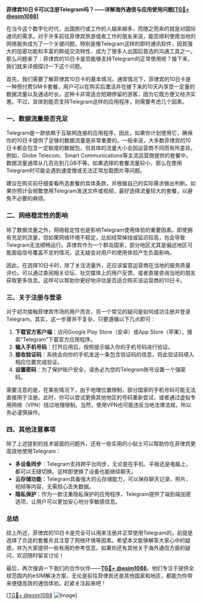 **菲律宾10日卡可以注册Telegram吗？——详解海外通信与应用使用问题[[TG💪+ @esim1088](https://t.me/s/esim1088)]**

在当今这个数字化时代，出国旅行或工作的人越来越多，而随之而来的就是对国际通讯的需求。对于许多前往菲律宾旅游或者工作的朋友来说，能否顺利使用当地的网络服务成为了一个关键问题。特别是像Telegram这样的即时通讯软件，因其强大的加密功能和丰富的群组交流特性，成为了很多人出国后首选的沟通工具之一。那么问题来了：菲律宾的10日卡是否能够支持Telegram的正常使用呢？接下来，我们就来详细探讨一下这个问题。

首先，我们需要了解菲律宾10日卡的基本情况。通常情况下，菲律宾的10日卡是一种预付费SIM卡套餐，用户可以在购买后激活并在接下来的10天内享受一定量的数据流量以及通话时长。这种卡非常适合短期停留的游客，因为它既方便又经济实惠。不过，具体到能否支持Telegram这样的应用程序，则需要考虑几个因素。

### **一、数据流量是否充足**

Telegram是一款依赖于互联网连接的应用程序，因此，如果你计划使用它，确保你的10日卡提供了足够的数据流量是非常重要的。一般来说，大多数菲律宾的10日卡都会包含一定额度的数据包，但具体的流量大小会因运营商不同而有所差异。例如，Globe Telecom、Smart Communications等主流运营商提供的套餐中，数据流量通常从几百兆到几GB不等。如果选择的套餐流量较小，那么在使用Telegram时可能会遇到速度慢或无法正常加载图片等问题。

建议在购买前仔细查看所选套餐的具体条款，并根据自己的实际需求做出判断。如果你预计会频繁使用Telegram发送文件或视频，最好选择流量较大的套餐，以避免不必要的麻烦。

### **二、网络稳定性的影响**

除了数据流量之外，网络稳定性也是影响Telegram使用体验的重要因素。即使拥有充足的流量，但如果网络环境不稳定，比如经常掉线或延迟较高，也会导致Telegram无法顺畅运行。菲律宾作为一个群岛国家，部分地区尤其是偏远地区可能面临信号覆盖不足的情况，这无疑会对用户的使用体验产生负面影响。

因此，在选择10日卡时，除了关注流量外，还应该留意运营商在当地的服务质量评价。可以通过查阅相关论坛、社交媒体上的用户反馈，或者直接咨询当地的朋友获取更多信息。这样可以帮助你更好地评估是否适合购买该运营商的10日卡。

### **三、关于注册与登录**

对于初次接触菲律宾市场的用户而言，另一个常见的疑问是如何成功注册并登录Telegram。其实，这一步骤并不复杂，只要遵循以下几点即可：

1. **下载官方客户端**：访问Google Play Store（安卓）或App Store（苹果），搜索“Telegram”下载官方应用程序。
2. **输入手机号码**：打开应用后，按照提示输入你的手机号码进行验证。
3. **接收验证码**：系统会向你的手机发送一条包含验证码的信息，将此验证码填入相应位置完成验证。
4. **设置密码**：为了保护账户安全，请务必为您的Telegram账号设置一个强密码。

需要注意的是，在某些情况下，由于地理位置限制，部分国家的手机号码可能无法直接用于注册。此时，你可以尝试更换其他地区的号码重新尝试，或者通过虚拟专用网络（VPN）绕过地理限制。当然，使用VPN也可能违反当地法律法规，所以务必谨慎操作。

### **四、其他注意事项**

除了上述提到的技术层面的问题外，还有一些实用的小贴士可以帮助你在菲律宾更高效地使用Telegram：

- **多设备同步**：Telegram支持跨平台同步，无论是在手机、平板还是电脑上，都可以无缝切换。这样即使换了设备也能继续聊天。
- **云存储功能**：Telegram具备强大的云存储能力，可以保存聊天记录、照片、视频等内容，无需担心丢失数据。
- **隐私保护**：作为一款注重隐私保护的应用程序，Telegram提供了端到端加密选项，让用户可以更加安心地分享敏感信息。

### **总结**

综上所述，菲律宾的10日卡是完全可以用来注册并正常使用Telegram的，前提是选择了合适的套餐并且注意了网络环境等因素。希望本文能够解答大家心中的疑惑，并为大家提供一些有用的参考信息。如果你还有其他关于海外通信方面的疑问，欢迎随时留言讨论！

最后，再次强调一下我们的合作伙伴——**[TG💪+ @esim1088](https://t.me/s/esim1088)**，他们专注于提供全球范围内的eSIM解决方案，无论是前往菲律宾还是其他国家和地区，都能为你带来便捷高效的通信体验。赶紧关注起来吧！

[[TG💪+ @esim1088](https://t.me/s/esim1088) ![Image](https://i.postimg.cc/4NQfJmqS/Snipaste-2025-05-13-00-14-12.png)]